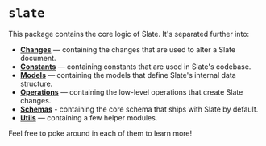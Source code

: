 
# `slate`

This package contains the core logic of Slate. It's separated further into:

- [**Changes**](./src/changes) — containing the changes that are used to alter a Slate document.
- [**Constants**](./src/constants) — containing constants that are used in Slate's codebase.
- [**Models**](./src/models) — containing the models that define Slate's internal data structure.
- [**Operations**](./src/operations) — containing the low-level operations that create Slate changes.
- [**Schemas**](./src/schemas) - containing the core schema that ships with Slate by default.
- [**Utils**](./src/utils) — containing a few helper modules.

Feel free to poke around in each of them to learn more!
